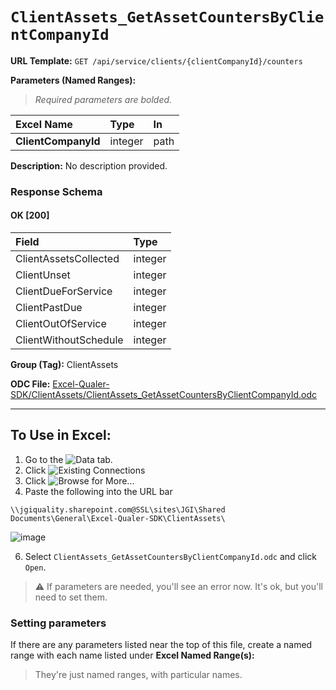 # `ClientAssets_GetAssetCountersByClientCompanyId`
> 
    
**URL Template:**
`GET /api/service/clients/{clientCompanyId}/counters`

**Parameters (Named Ranges):**

> *Required parameters are bolded.*

| Excel Name          | Type    | In   |
|:--------------------|:--------|:-----|
| **ClientCompanyId** | integer | path |

**Description:**
No description provided.

### Response Schema

#### OK [200]

| Field                 | Type    |
|:----------------------|:--------|
| ClientAssetsCollected | integer |
| ClientUnset           | integer |
| ClientDueForService   | integer |
| ClientPastDue         | integer |
| ClientOutOfService    | integer |
| ClientWithoutSchedule | integer |

**Group (Tag):**
ClientAssets

**ODC File:**
[Excel-Qualer-SDK/ClientAssets/ClientAssets_GetAssetCountersByClientCompanyId.odc](https://github.com/Johnson-Gage-Inspection-Inc/qualer-sdk-odc/blob/main/Excel-Qualer-SDK/ClientAssets/ClientAssets_GetAssetCountersByClientCompanyId.odc)

---

To Use in Excel:
---

1. Go to the ![`Data`](https://github.com/user-attachments/assets/da437a70-57b3-4c5b-bb01-4910ece19ed1)
 tab.
3. Click ![Existing Connections](https://github.com/user-attachments/assets/a2f1ed67-b2e0-4c23-ac90-68c870e60289)
4. Click ![`Browse for More...`](https://github.com/user-attachments/assets/8e698494-6865-41e7-b6fa-043aea81809a)
5. Paste the following into the URL bar
```
\\jgiquality.sharepoint.com@SSL\sites\JGI\Shared Documents\General\Excel-Qualer-SDK\ClientAssets\
```

![image](https://github.com/user-attachments/assets/1e1a8d87-0377-446d-aaf5-d78562991db3)

6. Select `ClientAssets_GetAssetCountersByClientCompanyId.odc` and click `Open`.

> ⚠️ If parameters are needed, you'll see an error now. It's ok, but you'll need to set them.

### Setting parameters
If there are any parameters listed near the top of this file, create a named range with each name listed under **Excel Named Range(s):**
> They're just named ranges, with particular names.
